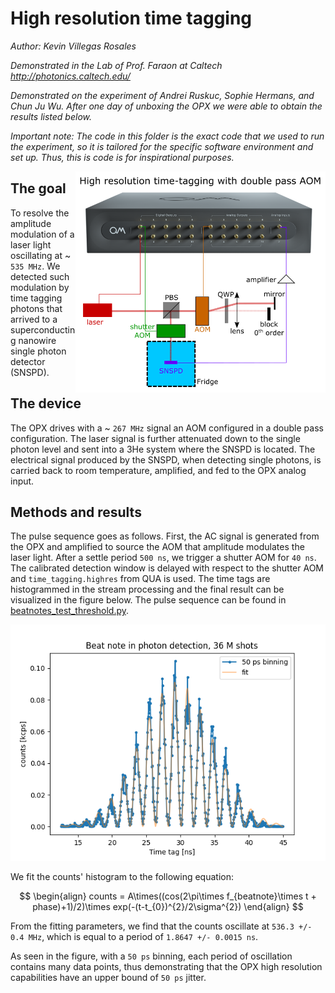 # High resolution time tagging

_Author: Kevin Villegas Rosales_

_Demonstrated in the Lab of Prof. Faraon at Caltech http://photonics.caltech.edu/_

_Demonstrated on the experiment of Andrei Ruskuc, Sophie Hermans, and Chun Ju Wu. After one day of unboxing the OPX we
were able to obtain the results listed below._

_Important note: The code in this folder is the exact code that we used
to run the experiment, so it is tailored for the specific software environment
and set up. Thus, this is code is for inspirational purposes._

<img align="right" src="setup.PNG" alt="drawing" width="400"/>

## The goal

To resolve the amplitude modulation of a laser light oscillating at ~ `535 MHz`. We detected such modulation
by time tagging photons that arrived to a superconducting nanowire single photon detector (SNSPD).


## The device

The OPX drives with a ~ `267 MHz` signal an AOM configured in a double pass configuration. The laser
signal is further attenuated down to the single photon level and sent into a 3He system where the SNSPD
is located. The electrical signal produced by the SNSPD, when detecting single photons, is carried back
to room temperature, amplified, and fed to the OPX analog input.

## Methods and results

The pulse sequence goes as follows. First, the AC signal is generated from
the OPX and amplified to source the AOM that amplitude modulates the laser light.
After a settle period `500 ns`, we trigger a shutter AOM for `40 ns`. The calibrated
detection window is delayed with respect to the shutter AOM and `time_tagging.highres`
from QUA is used. The time tags are histogrammed in the stream processing and the final
result can be visualized in the figure below. 
The pulse sequence can be found in [beatnotes_test_threshold.py](beatnotes_test_threshold.py).

![Beat_note](Beatnote_detection.png)

We fit the counts' histogram to the following equation:

$$
\begin{align}
counts = A\times((cos(2\pi\times f_{beatnote}\times t + phase)+1)/2)\times exp(-(t-t_{0})^{2}/2\sigma^{2})
\end{align}
$$

From the fitting parameters, we find that the counts oscillate at `536.3 +/- 0.4 MHz`, which
is equal to a period of `1.8647 +/- 0.0015 ns`. 

As seen in the figure, with a `50 ps` binning,
each period of oscillation contains many data points, thus demonstrating that the OPX high
resolution capabilities have an upper bound of `50 ps` jitter.
